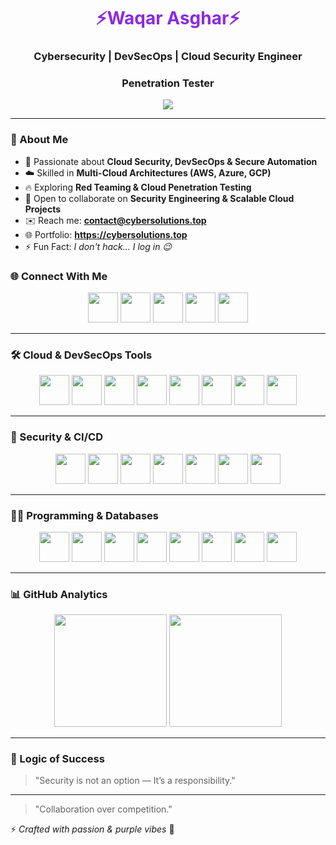 <h1 align="center"> <span style="color:#8a2be2;">⚡Waqar Asghar⚡</span></h1>
<h3 align="center">Cybersecurity | DevSecOps | Cloud Security Engineer</h3>
<h3 align="center">Penetration Tester</h3>

<p align="center">
  <img src="https://komarev.com/ghpvc/?username=waqarbinasgharali&label=PROFILE+VISITS&color=8a2be2&style=flat-square" />
</p>

---

### 🚀 About Me

- 🔐 Passionate about **Cloud Security, DevSecOps & Secure Automation**
- ☁️ Skilled in **Multi-Cloud Architectures (AWS, Azure, GCP)**
- 🔥 Exploring **Red Teaming & Cloud Penetration Testing**
- 👯 Open to collaborate on **Security Engineering & Scalable Cloud Projects**
- ✉️ Reach me: **contact@cybersolutions.top**
- 🌐 Portfolio: **https://cybersolutions.top**
- ⚡ Fun Fact: *I don't hack... I log in 😉*

### 🌐 Connect With Me

<p align="center">
<a href="https://linkedin.com/in/waqarasgharali"><img src="https://skillicons.dev/icons?i=linkedin" height="48" /></a>
<a href="mailto:contact@cybersolutions.top"><img src="https://skillicons.dev/icons?i=gmail" height="48" /></a>
<a href="https://github.com/waqarbinasgharali"><img src="https://skillicons.dev/icons?i=github" height="48" /></a>
<a href="https://twitter.com/WaqarAsgharAli"><img src="https://skillicons.dev/icons?i=twitter" height="48" /></a>
<a href="https://instagram.com/waqar.asgharali"><img src="https://skillicons.dev/icons?i=instagram" height="48" /></a>
</p>

---

### 🛠️ Cloud & DevSecOps Tools

<p align="center">
<a><img src="https://skillicons.dev/icons?i=aws" height="48" /></a>
<a><img src="https://skillicons.dev/icons?i=azure" height="48" /></a>
<a><img src="https://skillicons.dev/icons?i=gcp" height="48" /></a>
<a><img src="https://skillicons.dev/icons?i=kubernetes" height="48" /></a>
<a><img src="https://skillicons.dev/icons?i=docker" height="48" /></a>
<a><img src="https://skillicons.dev/icons?i=terraform" height="48" /></a>
<a><img src="https://skillicons.dev/icons?i=linux" height="48" /></a>
<a><img src="https://skillicons.dev/icons?i=cloudflare" height="48" /></a>
</p>

---

### 🔐 Security & CI/CD

<p align="center">
<a><img src="https://skillicons.dev/icons?i=gitlab" height="48" /></a>
<a><img src="https://skillicons.dev/icons?i=jenkins" height="48" /></a>
<a><img src="https://skillicons.dev/icons?i=githubactions" height="48" /></a>
<a><img src="https://skillicons.dev/icons?i=kali" height="48" /></a>
<a><img src="https://skillicons.dev/icons?i=postman" height="48" /></a>
<a><img src="https://skillicons.dev/icons?i=bash" height="48" /></a>
<a><img src="https://skillicons.dev/icons?i=powershell" height="48" /></a>
</p>

---

### 🧑‍💻 Programming & Databases

<p align="center">
<a><img src="https://skillicons.dev/icons?i=python" height="48" /></a>
<a><img src="https://skillicons.dev/icons?i=nodejs" height="48" /></a>
<a><img src="https://skillicons.dev/icons?i=react" height="48" /></a>
<a><img src="https://skillicons.dev/icons?i=express" height="48" /></a>
<a><img src="https://skillicons.dev/icons?i=mongodb" height="48" /></a>
<a><img src="https://skillicons.dev/icons?i=mysql" height="48" /></a>
<a><img src="https://skillicons.dev/icons?i=postgres" height="48" /></a>
<a><img src="https://skillicons.dev/icons?i=php" height="48" /></a>
</p>

---

### 📊 GitHub Analytics

<p align="center">
<img height="180" src="https://github-readme-stats.vercel.app/api?username=waqarbinasgharali&show_icons=true&theme=tokyonight&hide_border=true"/>
<img height="180" src="https://github-readme-streak-stats.herokuapp.com?user=waqarbinasgharali&theme=tokyonight&hide_border=true"/>
</p>

---

### 🧩 Logic of Success
> "Security is not an option — It’s a responsibility."

---

> "Collaboration over competition."

⚡ *Crafted with passion & purple vibes* 💜  



